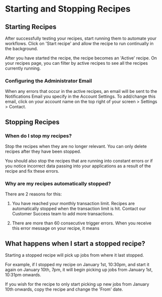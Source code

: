 # Starting and Stopping Recipes

## Starting Recipes

After successfully testing your recipes, start running them to automate your workflows. Click on 'Start recipe' and allow the recipe to run continually in the background. 

After you have started the recipe, the recipe becomes an 'Active' recipe. On your recipes page, you can filter by active recipes to see all the recipes currently running.

### Configuring the Administrator Email
When any errors that occur in the active recipes, an email will be sent to the Notifications Email you specify in the Account Settings. To add/change this email, click on your account name on the top right of your screen > Settings > Contact. 

## Stopping Recipes

### When do I stop my recipes?
Stop the recipes when they are no longer relevant. You can only delete recipes after they have been stopped. 

You should also stop the recipes that are running into constant errors or if you notice incorrect data passing into your applications as a result of the recipe and fix these errors.

### Why are my recipes automatically stopped?
There are 2 reasons for this: 

  1. You have reached your monthly transaction limit. Recipes are automatically stopped when the transaction limit is hit. Contact our Customer Success team to add more transactions.
  
  2. There are more than 60 consecutive trigger errors. When you receive this error message on your recipe, it means 
  
## What happens when I start a stopped recipe?
Starting a stopped recipe will pick up jobs from where it last stopped. 

For example, if I stopped my recipe on January 1st, 10:30pm, and start it again on January 10th, 7pm, it will begin picking up jobs from January 1st, 10:31pm onwards. 

If you wish for the recipe to only start picking up new jobs from January 10th onwards, copy the recipe and change the 'From' date. 
